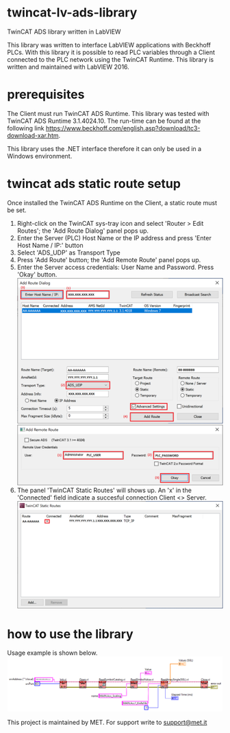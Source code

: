 # twincat-lv-ads-library
TwinCAT ADS library written in LabVIEW

This library was written to interface LabVIEW applications with Beckhoff PLCs. With this library it is possible to read PLC variables through a Client connected to the PLC network using the TwinCAT Runtime.
This library is written and maintained with LabVIEW 2016.

# prerequisites
The Client must run TwinCAT ADS Runtime. This library was tested with TwinCAT ADS Runtime 3.1.4024.10. The run-time can be found at the following link https://www.beckhoff.com/english.asp?download/tc3-download-xar.htm.

This library uses the .NET interface therefore it can only be used in a Windows environment.

# twincat ads static route setup
Once installed the TwinCAT ADS Runtime on the Client, a static route must be set.

1. Right-click on the TwinCAT sys-tray icon and select 'Router > Edit Routes'; the 'Add Route Dialog' panel pops up.
2. Enter the Server (PLC) Host Name or the IP address and press 'Enter Host Name / IP:' button
3. Select 'ADS_UDP' as Transport Type
4. Press 'Add Route' button; the 'Add Remote Route' panel pops up.
5. Enter the Server access credentials: User Name and Password. Press 'Okay' button.
![Step4](Pictures/1_AddRouteDialog.PNG?raw=true "Step 4")
![Step5](Pictures/2_AddRemoteRoute.PNG?raw=true "Step 5")
6. The panel 'TwinCAT Static Routes' will shows up. An 'x' in the 'Connected' field indicate a succesful connection Client <> Server.
![Step6](Pictures/3_TwinCATStaticRoutesDialog.PNG?raw=true "Step 6")

# how to use the library
Usage example is shown below.
![Example](Pictures/4_LabVIEWExample.PNG?raw=true "LabVIEW Example")

This project is maintained by MET. For support write to support@met.it
